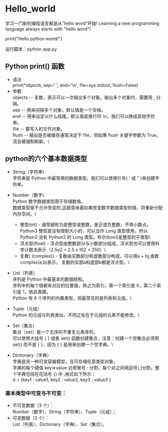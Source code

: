 # Hello_world
学习一门新的编程语言都是从“hello word”开始!
Learning a new programming language always starts with "hello word"!

print("Hello python world!")

运行脚本：python app.py


## Python print() 函数
- 语法 \
    print(*objects, sep=' ', end='\n', file=sys.stdout, flush=False)
- 参数 \
    objects -- 复数，表示可以一次输出多个对象。输出多个对象时，需要用 , 分隔。\
    sep -- 用来间隔多个对象，默认值是一个空格。\
    end -- 用来设定以什么结尾。默认值是换行符 \n，我们可以换成其他字符串。\
    file -- 要写入的文件对象。\
    flush -- 输出是否被缓存通常决定于 file，但如果 flush 关键字参数为 True，流会被强制刷新。\

## python的六个基本数据类型
- String（字符串）\
    字符串是 Python 中最常用的数据类型。我们可以使用引号( ' 或 " )来创建字符串。
    
- Number（数字）\
    Python 数字数据类型用于存储数值。\
    数据类型是不允许改变的,这就意味着如果改变数字数据类型的值，将重新分配内存空间。\
    - 整型(int) - 通常被称为是整型或整数，是正或负整数，不带小数点。Python3 整型是没有限制大小的，可以当作 Long 类型使用，所以 Python3 没有 Python2 的 Long 类型。布尔(bool)是整型的子类型\
    - 浮点型(float) - 浮点型由整数部分与小数部分组成，浮点型也可以使用科学计数法表示（2.5e2 = 2.5 x 102 = 250）\
    - 复数( (complex)) - 复数由实数部分和虚数部分构成，可以用a + bj,或者complex(a,b)表示， 复数的实部a和虚部b都是浮点型。\
- List（列表）\
    序列是 Python 中最基本的数据结构。\
    序列中的每个值都有对应的位置值，称之为索引，第一个索引是 0，第二个索引是 1，依此类推。\
    Python 有 6 个序列的内置类型，但最常见的是列表和元组。\
- Tuple（元组）\
    Python 的元组与列表类似，不同之处在于元组的元素不能修改。\
- Set（集合）\
    集合（set）是一个无序的不重复元素序列。\
    可以使用大括号 { } 或者 set() 函数创建集合，注意：创建一个空集合必须用 set() 而不是 { }，因为 { } 是用来创建一个空字典。\
- Dictionary（字典）\
    字典是另一种可变容器模型，且可存储任意类型对象。\
    字典的每个键值 key=>value 对用冒号 : 分割，每个对之间用逗号(,)分割，整个字典包括在花括号 {} 中 ,格式如下所示：\
    d = {key1 : value1, key2 : value2, key3 : value3 }

### 基本类型中可变与不可变：
- 不可变数据（3 个）：\
    Number（数字）、String（字符串）、Tuple（元组）；
- 可变数据（3 个）：\
    List（列表）、Dictionary（字典）、Set（集合）。
